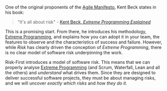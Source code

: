 
One of the original proponents of the [Agile Manifesto](https://en.wikipedia.org/wiki/Agile_software_development#The_Agile_Manifesto), Kent Beck states in his book:

> "It's all about risk" - [Kent Beck, _Extreme Programming Explained_](http://amzn.eu/d/gUQjnbF)

This is a promising start.  From there, he introduces his methodology, [Extreme Programming](), and explains how you can adopt it in your team, the features to observe and the characteristics of success and failure.  However, while _Risk_ has clearly driven the conception of _Extreme Programming_, there is no clear model of software risk underpinning the work.

Risk-First introduces a model of software risk.  This means that we can properly analyse [Extreme Programming](https://en.wikipedia.org/wiki/Extreme_programming) (and Scrum, Waterfall, Lean and all the others) and _understand_ what drives them.  Since they are designed to deliver successful software projects, they must be about managing risks, and we will uncover _exactly which risks_ and _how they do it_.